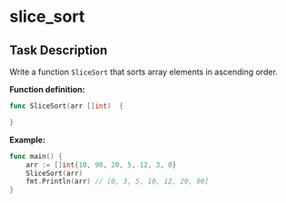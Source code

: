 # slice_sort

## Task Description

Write a function `SliceSort` that sorts array elements in ascending order.

**Function definition:**

```go
func SliceSort(arr []int)  {

}
```

**Example:**

```go
func main() {
    arr := []int{10, 90, 20, 5, 12, 3, 0}
    SliceSort(arr)
    fmt.Println(arr) // [0, 3, 5, 10, 12, 20, 90]
}
```
